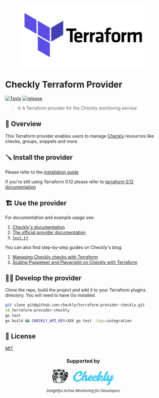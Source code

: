 <p align="center">
  <img width="400px" src="./docs/images/terraform.png" alt="Terraform" />
</p>

# Checkly Terraform Provider

[![Tests](https://github.com/checkly/terraform-provider-checkly/actions/workflows/test.yml/badge.svg?branch=master)](https://github.com/checkly/terraform-provider-checkly/actions/workflows/test.yml) [![release](https://github.com/checkly/terraform-provider-checkly/actions/workflows/release.yml/badge.svg)](https://github.com/checkly/terraform-provider-checkly/actions/workflows/release.yml)

> 🌐 A Terraform provider for the Checkly monitoring service
## 👀 Overview

This Terraform provider enables users to manage [Checkly](https://checklyhq.com) resources like checks, groups, snippets and more.

## 🪛 Install the provider

Please refer to the [installation guide](https://github.com/checkly/terraform-provider-checkly/blob/master/docs/guides/getting-started.md)

If you're still using Terraform 0.12 please refer to [terraform 0.12 documentation](https://github.com/checkly/terraform-provider-checkly/blob/master/docs/guides/support-for-terraform-0.12.md)

## 🏗  Use the provider

For documentation and example usage see:
1. [Checkly's documentation](https://www.checklyhq.com/docs/integrations/terraform/).
2. [The official provider documentation](https://registry.terraform.io/providers/checkly/checkly/latest/docs)
3. [`test.tf`](https://github.com/checkly/terraform-provider-checkly/blob/master/test.tf).

You can also find step-by-step guides on Checkly's blog:

1. [Managing Checkly checks with Terraform](https://blog.checklyhq.com/managing-checkly-checks-with-terraform/)
2. [Scaling Puppeteer and Playwright on Checkly with Terraform](https://blog.checklyhq.com/scaling-puppeteer-playwright-on-checkly-with-terraform/)

## 🧑‍💻 Develop the provider

Clone the repo, build the project and add it to your Terraform plugins directory. You will need to have Go installed.

```bash
git clone git@github.com:checkly/terraform-provider-checkly.git
cd terraform-provider-checkly
go test
go build && CHECKLY_API_KEY=XXX go test -tags=integration
```

## 📄 License

[MIT](https://github.com/checkly/terraform-checkly-provider/blob/master/LICENSE)

<h3 align="center">Supported by</h3>
<p align="center">
  <a href="https://checklyhq.com?utm_source=github&utm_medium=sponsor-logo-github&utm_campaign=headless-recorder" target="_blank">
  <img width="200px" src="./docs/images/checkly.png" alt="Checkly" />
  </a>
  <br />
  <i><sub>Delightful Active Monitoring for Developers</sub></i>
<p>

